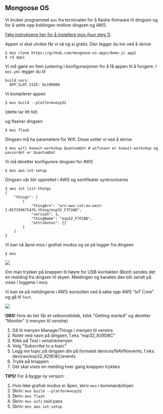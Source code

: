 ## Mongoose OS

Vi bruker programmet `mos` fra terminalen for å flashe firmware til dingsen og for å sette opp koblingen mellom dingsen og AWS.

[Følg instruksene her for å installere mos (kun steg 1)](https://mongoose-os.com/docs/mongoose-os/quickstart/setup.md).

Appen vi skal utvikle får vi så og si gratis. Den legger du inn ved å skrive

```
$ mos clone https://github.com/mongoose-os-apps/demo-js app1
$ cd app1
```

Vi må gjøre en liten justering i konfigurasjonen for å få appen til å fungere.
I `mos.yml` legger du til

```
build_vars:
  APP_SLOT_SIZE: 0x190000
```

Vi kompilerer appen

```
$ mos build --platform=esp32
```

(dette tar litt tid)

og flasher dingsen

```
$ mos flash
```

Dingsen må ha parametere for Wifi. Disse setter vi ved å skrive 

```
$ mos wifi knowit-workshop QuantumDot # wifinavn er knowit-workshop og passordet er QuantumDot
```

Vi må deretter konfigurere dingsen for AWS

```
$ mos aws-iot-setup
```

Dingsen vår blir opprettet i AWS og sertifikater synkroniseres

```
$ aws iot list-things
{
    "things": [
        {
            "thingArn": "arn:aws:iot:eu-west-1:057359675476:thing/esp32_F7F2AD",
            "version": 1,
            "thingName": "esp32_F7F2AD",
            "attributes": {}
        }
    ]
}
```

Vi kan nå åpne mos i grafisk modus og se på logger fra dingsen

```
$ mos
```

![](./mos.png)

Om man trykker på knappen til høyre for USB-kontakten (Boot) sendes det en melding fra dingsen til skyen. Meldingen og kanalen den blir sendt på vises i loggene i mos.

Vi kan se på meldingene i AWS-konsollen ved å søke opp AWS "IoT Core" og gå til `Test`.

![](./aws-iot-sub.png)

__OBS!__ Hvis du blir får et velkomstbilde, klikk "Getting started" og deretter "Monitor" (i menyen til venstre) 

1. Gå til menyen Manage/Things i menyen til venstre 
1. Noter ned navn på dingsen, f.eks "esp32_929D8C"
1. Klikk på Test i venstremenyen
1. Velg "Subscribe to a topic"
1. Legg inn topic på dingsen din på formatet devices/NAVN/events, f.eks: devices/esp32_929D8C/events
1. Trykk på knappen
1. Det skal vises en melding hver gang knappen trykkes



__TIPS!__ For å bygge ny versjon:
1. Hvis ikke grafisk modus er åpen, skriv ```mos``` i kommandolinjen
1. Skriv: ```mos build --platform=esp32```
1. Skriv: ```mos flash```
1. Skriv: ```mos wifi``` ssid pass
1. Skriv: ```mos aws-iot-setup```
